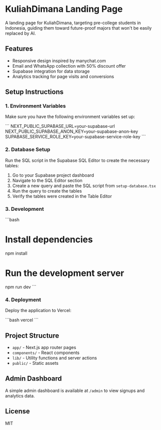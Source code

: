 # KuliahDimana Landing Page

A landing page for KuliahDimana, targeting pre-college students in Indonesia, guiding them toward future-proof majors that won't be easily replaced by AI.

## Features

- Responsive design inspired by manychat.com
- Email and WhatsApp collection with 50% discount offer
- Supabase integration for data storage
- Analytics tracking for page visits and conversions

## Setup Instructions

### 1. Environment Variables

Make sure you have the following environment variables set up:

\`\`\`
NEXT_PUBLIC_SUPABASE_URL=your-supabase-url
NEXT_PUBLIC_SUPABASE_ANON_KEY=your-supabase-anon-key
SUPABASE_SERVICE_ROLE_KEY=your-supabase-service-role-key
\`\`\`

### 2. Database Setup

Run the SQL script in the Supabase SQL Editor to create the necessary tables:

1. Go to your Supabase project dashboard
2. Navigate to the SQL Editor section
3. Create a new query and paste the SQL script from `setup-database.tsx`
4. Run the query to create the tables
5. Verify the tables were created in the Table Editor

### 3. Development

\`\`\`bash
# Install dependencies
npm install

# Run the development server
npm run dev
\`\`\`

### 4. Deployment

Deploy the application to Vercel:

\`\`\`bash
vercel
\`\`\`

## Project Structure

- `app/` - Next.js app router pages
- `components/` - React components
- `lib/` - Utility functions and server actions
- `public/` - Static assets

## Admin Dashboard

A simple admin dashboard is available at `/admin` to view signups and analytics data.

## License

MIT
